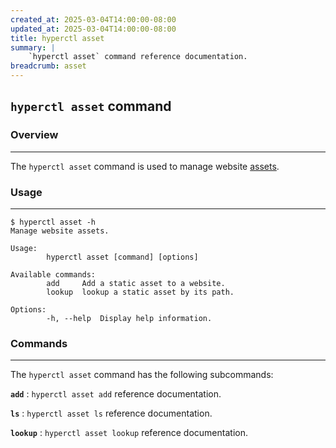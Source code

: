 ```yaml
---
created_at: 2025-03-04T14:00:00-08:00
updated_at: 2025-03-04T14:00:00-08:00
title: hyperctl asset
summary: |
    `hyperctl asset` command reference documentation.
breadcrumb: asset
---
```


## `hyperctl asset` command

<auto-toc selectors='h3,h4,h5,h6,dl dt'></auto-toc>

### Overview
------------

The `hyperctl asset` command is used to manage website [assets].

### Usage
---------

```plaintext
$ hyperctl asset -h
Manage website assets.

Usage:
        hyperctl asset [command] [options]

Available commands:
        add     Add a static asset to a website.
        lookup  lookup a static asset by its path.

Options:
        -h, --help  Display help information.
```

### Commands
------------

The `hyperctl asset` command has the following subcommands:

**`add`**
: `hyperctl asset add` reference documentation.

  <learn-more ht-block href='./add/'></learn-more>

**`ls`**
: `hyperctl asset ls` reference documentation.

  <learn-more ht-block href='./ls/'></learn-more>

**`lookup`**
: `hyperctl asset lookup` reference documentation.

  <learn-more ht-block href='./lookup/'></learn-more>

<!-- Links -->
[assets]: /docs/reference/cms/assets/
